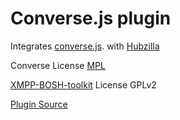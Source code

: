 Converse.js plugin
===============


Integrates [converse.js](https://conversejs.org). with [Hubzilla](https://github.com/redmatrix/hubzilla)

Converse License [MPL](https://www.mozilla.org/media/MPL/2.0/index.txt)

[XMPP-BOSH-toolkit](https://github.com/Marko-M/XMPP-BOSH-toolkit) License GPLv2

[Plugin Source](http://github.restivo.org/kenrestivo/converse-hubzilla)


